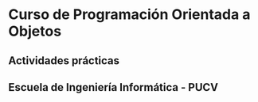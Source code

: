 # Curso de Programación Orientada a Objetos
## Actividades prácticas
## Escuela de Ingeniería Informática - PUCV